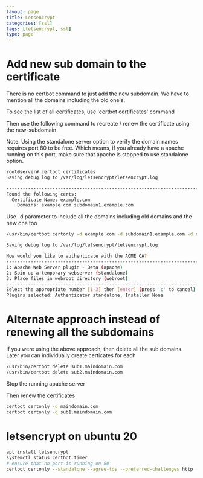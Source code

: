```yaml
---
layout: page
title: Letsencrypt
categories: [ssl]
tags: [letsencrypt, ssl]
type: page
---
```



# Add new sub domain to the certificate

There is no certbot command to just add the new subdomain. We have to mention all the domains including the old one's.

To see the list of all certificates, use 'certbot certificates' command

Then use the following command to recreate / renew the certificate using the new-subdomain

Note: Using the standalone server option to verify the domain names requires port 80 to be free. Which means, if you already have a apache running on this port, make sure that apache is stopped to use standalone option. 

```bash
root@server# certbot certificates
Saving debug log to /var/log/letsencrypt/letsencrypt.log

-------------------------------------------------------------------------------
Found the following certs:
  Certificate Name: example.com
    Domains: example.com subdomain1.example.com
```

Use -d parameter to include all the domains including old domains and the new one too

```Bash
/usr/bin/certbot certonly -d example.com -d subdomain1.example.com -d new-subdomain.vishdaily.com

Saving debug log to /var/log/letsencrypt/letsencrypt.log

How would you like to authenticate with the ACME CA?
-------------------------------------------------------------------------------
1: Apache Web Server plugin - Beta (apache)
2: Spin up a temporary webserver (standalone)
3: Place files in webroot directory (webroot)
-------------------------------------------------------------------------------
Select the appropriate number [1-3] then [enter] (press 'c' to cancel): 2
Plugins selected: Authenticator standalone, Installer None

```

# Alternate approach instead of renewing all the subdomains

If you were using the above approach, then delete all the sub domains. 
Later you can individually create certicates for each
```bash
/usr/bin/certbot delete sub1.maindomain.com
/usr/bin/certbot delete sub2.maindomain.com
```
Stop the running apache server

Then renew the certificates
```bash
certbot certonly -d maindomain.com
certbot certonly -d sub1.maindomain.com
```

# letsencrypt on ubuntu 20

```bash
apt install letsencrypt
systemctl status certbot.timer
# ensure that no port is running on 80
certbot certonly --standalone --agree-tos --preferred-challenges http -d domain-name.com
```